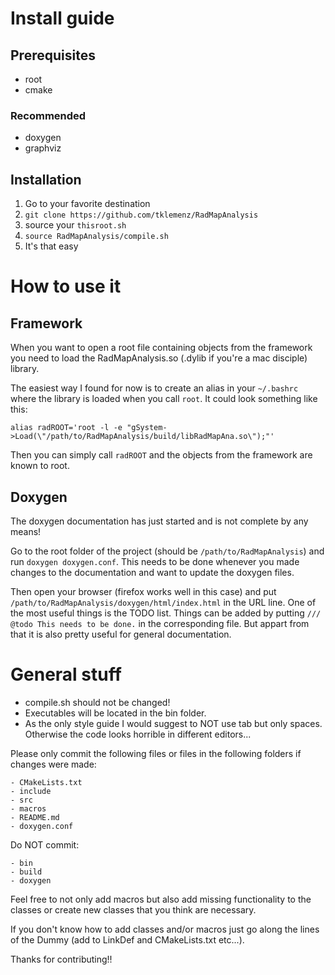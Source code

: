 # Install guide

## Prerequisites

* root
* cmake

[//]: # (* fmt)
[//]: # (* boost)

### Recommended

* doxygen
* graphviz

## Installation

1. Go to your favorite destination
2. `git clone https://github.com/tklemenz/RadMapAnalysis`
3. source your `thisroot.sh`
4. `source RadMapAnalysis/compile.sh`
5. It's that easy

[//]: # (3. install fmt https://fmt.dev/latest/usage.html up to installing the library)
[//]: # (4. install boost https://www.boost.org/doc/libs/1_55_0/doc/html/bbv2/installation.html)

# How to use it

## Framework

When you want to open a root file containing objects from the framework you need to load the RadMapAnalysis.so (.dylib if you're a mac disciple) library.

The easiest way I found for now is to create an alias in your `~/.bashrc` where the library is loaded when you call `root`.
It could look something like this:

`alias radROOT='root -l -e "gSystem->Load(\"/path/to/RadMapAnalysis/build/libRadMapAna.so\");"'`

Then you can simply call `radROOT` and the objects from the framework are known to root.

## Doxygen

The doxygen documentation has just started and is not complete by any means!

Go to the root folder of the project (should be `/path/to/RadMapAnalysis`) and run `doxygen doxygen.conf`. This needs to be done whenever you made changes to the documentation and want to update the doxygen files.

Then open your browser (firefox works well in this case) and put `/path/to/RadMapAnalysis/doxygen/html/index.html` in the URL line. One of the most useful things is the TODO list. Things can be added by putting `/// @todo This needs to be done.` in the corresponding file. But appart from that it is also pretty useful for general documentation.



# General stuff

* compile.sh should not be changed!
* Executables will be located in the bin folder.
* As the only style guide I would suggest to NOT use tab but only spaces. Otherwise the code looks horrible in different editors...

Please only commit the following files or files in the following folders if changes were made:

	- CMakeLists.txt
	- include
	- src
	- macros
	- README.md
	- doxygen.conf

Do NOT commit:

	- bin
	- build
	- doxygen


Feel free to not only add macros but also add missing functionality to the classes or create new classes that you think are necessary.

If you don't know how to add classes and/or macros just go along the lines of the Dummy (add to LinkDef and CMakeLists.txt etc...).

Thanks for contributing!!
